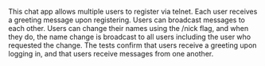 This chat app allows multiple users to register via telnet.
Each user receives a greeting message upon registering.
Users can broadcast messages to each other.
Users can change their names using the /nick flag, and when they do, the name change is broadcast to all users including the user who requested the change.
The tests confirm that users receive a greeting upon logging in, and that users receive messages from one another.